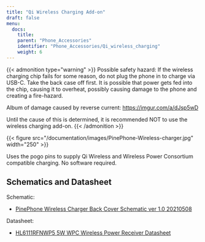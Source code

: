 ```yaml
---
title: "Qi Wireless Charging Add-on"
draft: false
menu:
  docs:
    title:
    parent: "Phone_Accessories"
    identifier: "Phone_Accessories/Qi_wireless_charging"
    weight: 6
---
```


{{< admonition type="warning" >}}
Possible safety hazard: If the wireless charging chip fails for some reason, do not plug the phone in to charge via USB-C. Take the back case off first. It is possible that power gets fed into the chip, causing it to overheat, possibly causing damage to the phone and creating a fire-hazard.

Album of damage caused by reverse current: https://imgur.com/a/dJsp5wD

Until the cause of this is determined, it is recommended NOT to use the wireless charging add-on.
{{< /admonition >}}

{{< figure src="/documentation/images/PinePhone-Wireless-charger.jpg" width="250" >}}

Uses the pogo pins to supply Qi Wireless and Wireless Power Consortium compatible charging. No software required.

## Schematics and Datasheet

Schematic:

* [PinePhone Wireless Charger Back Cover Schematic ver 1.0 20210508](https://files.pine64.org/doc/PinePhone/PinePhone%20Q-Wireless%20Charger%20Back%20Cover%20Schematic-20210508.pdf)

Datasheet:

* [HL6111RFNWP5 5W WPC Wireless Power Receiver Datasheet](https://files.pine64.org/doc/datasheet/pinephone/HL6111RFNWP5_V1p0_20190121.pdf)
